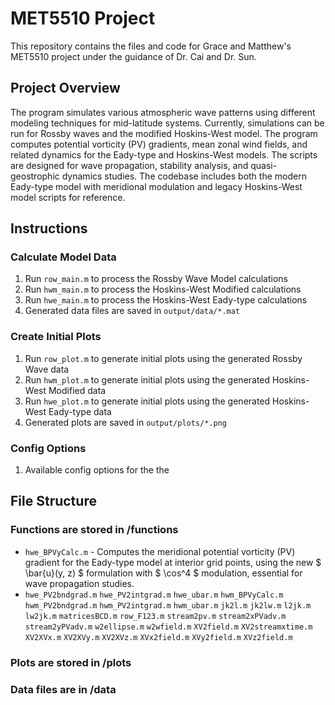 # MET5510 Project
This repository contains the files and code for Grace and Matthew's MET5510 project under the guidance of Dr. Cai and Dr. Sun.

## Project Overview
The program simulates various atmospheric wave patterns using different modeling techniques for mid-latitude systems. Currently, simulations can be run for Rossby waves and the modified Hoskins-West model. The program computes potential vorticity (PV) gradients, mean zonal wind fields, and related dynamics for the Eady-type and Hoskins-West models. The scripts are designed for wave propagation, stability analysis, and quasi-geostrophic dynamics studies. The codebase includes both the modern Eady-type model with meridional modulation and legacy Hoskins-West model scripts for reference.

## Instructions
### Calculate Model Data
1. Run `row_main.m` to process the Rossby Wave Model calculations
2. Run `hwm_main.m` to process the Hoskins-West Modified calculations
3. Run `hwe_main.m` to process the Hoskins-West Eady-type calculations
4. Generated data files are saved in `output/data/*.mat`

### Create Initial Plots
1. Run `row_plot.m` to generate initial plots using the generated Rossby Wave data
2. Run `hwm_plot.m` to generate initial plots using the generated Hoskins-West Modified data
3. Run `hwe_plot.m` to generate initial plots using the generated Hoskins-West Eady-type data
4. Generated plots are saved in `output/plots/*.png`

### Config Options
1. Available config options for the the 

## File Structure
### Functions are stored in /functions
- `hwe_BPVyCalc.m` - Computes the meridional potential vorticity (PV) gradient for the Eady-type model at interior grid points, using the new $  \bar{u}(y, z)  $ formulation with $  \cos^4  $ modulation, essential for wave propagation studies.
- `hwe_PV2bndgrad.m`
`hwe_PV2intgrad.m`
`hwe_ubar.m`
`hwm_BPVyCalc.m`
`hwm_PV2bndgrad.m`
`hwm_PV2intgrad.m`
`hwm_ubar.m`
`jk2l.m`
`jk2lw.m`
`l2jk.m`
`lw2jk.m`
`matricesBCD.m`
`row_F123.m`
`stream2pv.m`
`stream2xPVadv.m`
`stream2yPVadv.m`
`w2ellipse.m`
`w2wfield.m`
`XV2field.m`
`XV2streamxtime.m`
`XV2XVx.m`
`XV2XVy.m`
`XV2XVz.m`
`XVx2field.m`
`XVy2field.m`
`XVz2field.m`

### Plots are stored in /plots
### Data files are in /data


